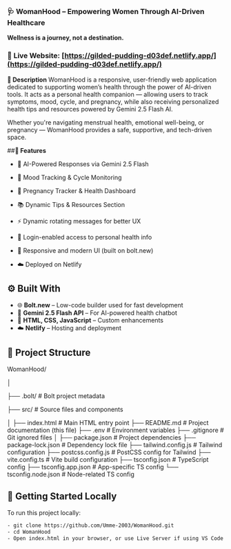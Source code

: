 ### **🩺 WomanHood – Empowering Women Through AI-Driven Healthcare**

**Wellness is a journey, not a destination.**

### 🔗 **Live Website**: [https://gilded-pudding-d03def.netlify.app/](https://gilded-pudding-d03def.netlify.app/)

**🌸 Description**
WomanHood is a responsive, user-friendly web application dedicated to supporting women’s health through the power of AI-driven tools. It acts as a personal health companion — allowing users to track symptoms, mood, cycle, and pregnancy, while also receiving personalized health tips and resources powered by Gemini 2.5 Flash AI.

Whether you're navigating menstrual health, emotional well-being, or pregnancy — WomanHood provides a safe, supportive, and tech-driven space.

##**🚀 Features**
- 💬 AI-Powered Responses via Gemini 2.5 Flash

- 🧠 Mood Tracking & Cycle Monitoring

- 📅 Pregnancy Tracker & Health Dashboard

- 📚 Dynamic Tips & Resources Section

- ⚡ Dynamic rotating messages for better UX

- 🔐 Login-enabled access to personal health info

- 📱 Responsive and modern UI (built on bolt.new)

- ☁️ Deployed on Netlify

## ⚙️ Built With

- 🌐 **Bolt.new** – Low-code builder used for fast development
- 💬 **Gemini 2.5 Flash API** – For AI-powered health chatbot
- 🎨 **HTML, CSS, JavaScript** – Custom enhancements
- ☁️ **Netlify** – Hosting and deployment

## 📁 Project Structure
WomanHood/

│

├── .bolt/                 # Bolt project metadata

├── src/                   # Source files and components

│
├── index.html             # Main HTML entry point
├── README.md              # Project documentation (this file)
├── .env                   # Environment variables
├── .gitignore             # Git ignored files
│
├── package.json           # Project dependencies
├── package-lock.json      # Dependency lock file
├── tailwind.config.js     # Tailwind configuration
├── postcss.config.js      # PostCSS config for Tailwind
├── vite.config.ts         # Vite build configuration
├── tsconfig.json          # TypeScript config
├── tsconfig.app.json      # App-specific TS config
└── tsconfig.node.json     # Node-related TS config

## 🚀 Getting Started Locally

To run this project locally:
```bash
- git clone https://github.com/Umme-2003/WomanHood.git
- cd WomanHood
- Open index.html in your browser, or use Live Server if using VS Code.
```

